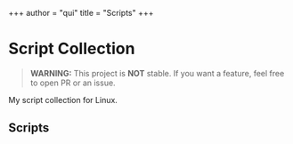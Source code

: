 +++
author = "qui"
title = "Scripts"
+++

# Script Collection
> **WARNING:**
> This project is **NOT** stable.
> If you want a feature, feel free to open PR or an issue.

My script collection for Linux.

## Scripts
